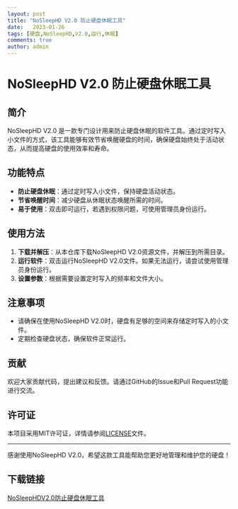 ```yaml
---
layout: post
title: "NoSleepHD V2.0 防止硬盘休眠工具"
date:   2023-01-26
tags: [硬盘,NoSleepHD,V2.0,运行,休眠]
comments: true
author: admin
---
```

# NoSleepHD V2.0 防止硬盘休眠工具

## 简介
NoSleepHD V2.0 是一款专门设计用来防止硬盘休眠的软件工具。通过定时写入小文件的方式，该工具能够有效节省唤醒硬盘的时间，确保硬盘始终处于活动状态，从而提高硬盘的使用效率和寿命。

## 功能特点
- **防止硬盘休眠**：通过定时写入小文件，保持硬盘活动状态。
- **节省唤醒时间**：减少硬盘从休眠状态唤醒所需的时间。
- **易于使用**：双击即可运行，若遇到权限问题，可使用管理员身份运行。

## 使用方法
1. **下载并解压**：从本仓库下载NoSleepHD V2.0资源文件，并解压到所需目录。
2. **运行软件**：双击运行NoSleepHD V2.0文件。如果无法运行，请尝试使用管理员身份运行。
3. **设置参数**：根据需要设置定时写入的频率和文件大小。

## 注意事项
- 请确保在使用NoSleepHD V2.0时，硬盘有足够的空间来存储定时写入的小文件。
- 定期检查硬盘状态，确保软件正常运行。

## 贡献
欢迎大家贡献代码，提出建议和反馈。请通过GitHub的Issue和Pull Request功能进行交流。

## 许可证
本项目采用MIT许可证，详情请参阅[LICENSE](LICENSE)文件。

---

感谢使用NoSleepHD V2.0，希望这款工具能帮助您更好地管理和维护您的硬盘！

## 下载链接

[NoSleepHDV2.0防止硬盘休眠工具](https://pan.quark.cn/s/cd804bd75165)